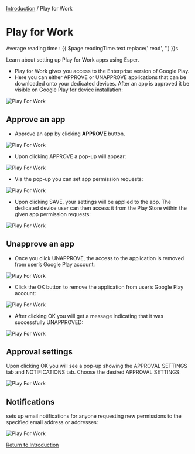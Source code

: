 [Introduction](../index.html) / Play for Work

# Play for Work
<div class="avg-reading-time" style="margin-top: 0rem;">Average reading time : {{ $page.readingTime.text.replace(' read', '') }}s</div>

Learn about setting up Play for Work apps using Esper.

*   Play for Work gives you access to the Enterprise version of Google Play.
*   Here you can either APPROVE or UNAPPROVE applications that can be downloaded onto your dedicated devices. After an app is approved it be visible on Google Play for device installation:

![Play For Work](../../assets/OLD_DASHBOARD/1_PW.png)

## Approve an app

* Approve an app by clicking **APPROVE** button.

![Play For Work](../../assets/OLD_DASHBOARD/2_PW.png)

*   Upon clicking APPROVE a pop-up will appear:

![Play For Work](../../assets/OLD_DASHBOARD/3_PW.png)

*   Via the pop-up you can set app permission requests:

![Play For Work](../../assets/OLD_DASHBOARD/4_PW.png)

*   Upon clicking SAVE, your settings will be applied to the app. The dedicated device user can then access it from the Play Store within the given app permission requests:

![Play For Work](../../assets/OLD_DASHBOARD/5_PW.png)

## Unapprove an app
*   Once you click UNAPPROVE, the access to the application is removed from user’s Google Play account:

![Play For Work](../../assets/OLD_DASHBOARD/5_PW.png)

*   Click the OK button to remove the application from user’s Google Play account:

![Play For Work](../../assets/OLD_DASHBOARD/6_PW.png)

*   After clicking OK you will get a message indicating that it was successfully UNAPPROVED:

![Play For Work](../../assets/OLD_DASHBOARD/7_PW.png)

## Approval settings
   Upon clicking OK you will see a pop-up showing the APPROVAL SETTINGS tab and NOTIFICATIONS tab. Choose the desired APPROVAL SETTINGS:

![Play For Work](../../assets/OLD_DASHBOARD/4_PW.png)

##   Notifications 
sets up email notifications for anyone requesting new permissions to the specified email address or addresses:

![Play For Work](../../assets/OLD_DASHBOARD/8_PW.png)

[Return to Introduction](../index.md)
